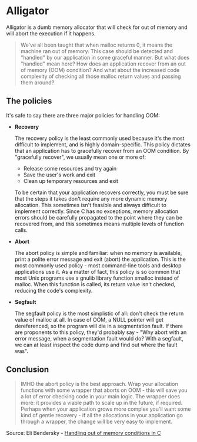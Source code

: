 # Alligator

Alligator is a dumb memory allocator that will check for out of memory and will abort the execution if it happens.

> We've all been taught that when malloc returns 0, it means the machine ran out of memory.
> This case should be detected and "handled" by our application in some graceful manner.
> But what does "handled" mean here?
> How does an application recover from an out of memory (OOM) condition?
> And what about the increased code complexity of checking all those malloc return values and passing them around?

## The policies

It's safe to say there are three major policies for handling OOM:

- **Recovery**

    The recovery policy is the least commonly used because it's the most difficult to implement, and is highly domain-specific.
    This policy dictates that an application has to gracefully recover from an OOM condition.
    By "gracefully recover", we usually mean one or more of:

    * Release some resources and try again
    * Save the user's work and exit
    * Clean up temporary resources and exit

    To be certain that your application recovers correctly, you must be sure that the steps it takes don't require any more dynamic memory allocation.
    This sometimes isn't feasible and always difficult to implement correctly.
    Since C has no exceptions, memory allocation errors should be carefully propagated to the point where they can be recovered from, and this sometimes means multiple levels of function calls.

- **Abort**

    The abort policy is simple and familiar: when no memory is available, print a polite error message and exit (abort) the application.
    This is the most commonly used policy - most command-line tools and desktop applications use it.
    As a matter of fact, this policy is so common that most Unix programs use a gnulib library function xmalloc instead of malloc.
    When this function is called, its return value isn't checked, reducing the code's complexity.

- **Segfault**

    The segfault policy is the most simplistic of all: don't check the return value of malloc at all.
    In case of OOM, a NULL pointer will get dereferenced, so the program will die in a segmentation fault.
    If there are proponents to this policy, they'd probably say - "Why abort with an error message, when a segmentation fault would do? With a segfault, we can at least inspect the code dump and find out where the fault was".

## Conclusion

> IMHO the abort policy is the best approach.
> Wrap your allocation functions with some wrapper that aborts on OOM - this will save you a lot of error checking code in your main logic.
> The wrapper does more: it provides a viable path to scale up in the future, if required.
> Perhaps when your application grows more complex you'll want some kind of gentle recovery - if all the allocations in your application go through a wrapper, the change will be very easy to implement.


Source: Eli Bendersky - [Handling out of memory conditions in C](http://eli.thegreenplace.net/2009/10/30/handling-out-of-memory-conditions-in-c)
